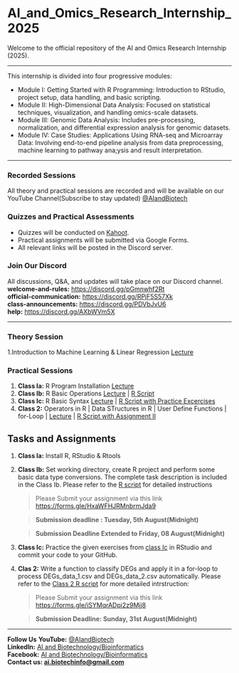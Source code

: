 # AI_and_Omics_Research_Internship_2025  
Welcome to the official repository of the AI and Omics Research Internship (2025). 

-----------------------------------------------------------------------------------------------------------------------------------------------------------------------------
This internship is divided into four progressive modules:  

- Module I: Getting Started with R Programming: Introduction to RStudio, project setup, data handling, and basic scripting.  
- Module II: High-Dimensional Data Analysis: Focused on statistical techniques, visualization, and handling omics-scale datasets.  
- Module III: Genomic Data Analysis: Includes pre-processing, normalization, and differential expression analysis for genomic datasets.  
- Module IV: Case Studies: Applications Using RNA-seq and Microarray Data: Involving end-to-end pipeline analysis from data preprocessing, machine learning to pathway ana;ysis and result interpretation.

-----------------------------------------------------------------------------------------------------------------------------------------------------------------------------
### Recorded Sessions
All theory and practical sessions are recorded and will be available on our YouTube Channel(Subscribe to stay updated) [@AIandBiotech](https://youtube.com/@aiandbiotech?feature=shared)
### Quizzes and Practical Assessments  
- Quizzes will be conducted on [Kahoot](https://create.kahoot.it/profiles/f2243274-10a4-44c6-a95f-2e6b5d018a22).  
- Practical assignments will be submitted via Google Forms.
- All relevant links will be posted in the Discord server.
###  Join Our Discord  
All discussions, Q&A, and updates will take place on our Discord channel.  
**welcome-and-rules:** https://discord.gg/pGmnwhf2Rt  
**official-communication:** https://discord.gg/RPjF5S57Xk  
**class-announcements:** https://discord.gg/PDVbJvU6  
**help:** https://discord.gg/AXbWVm5X

-----------------------------------------------------------------------------------------------------------------------------------------------------------------------------
### Theory Session
1.Introduction to Machine Learning & Linear Regression [Lecture ](https://youtu.be/c00yjmUp8UY?feature=shared)

### Practical Sessions
1. **Class Ia:** R Program Installation [Lecture](https://youtu.be/cxc3lZPQUsI?feature=shared)
2. **Class Ib:** R Basic Operations [Lecture](https://youtu.be/XyTMkfxI7rI?feature=shared) | [R Script ](https://github.com/AI-Biotechnology-Bioinformatics/AI_and_Omics_Research_Internship_2025/blob/main/Module%20I-Getting%20Started%20WIth%20R-Class%20Ib.R)
3. **Class Ic:** R Basic Syntax [Lecture](https://youtu.be/aJgdaeX7QaM) | [R Script with Practice Excercises](https://github.com/AI-Biotechnology-Bioinformatics/AI_and_Omics_Research_Internship_2025/blob/main/Module%20I-Basic_Syntax-CLass%20Ic.R)
4. **Class 2:** Operators in R | Data STructures in R  | User Define Functions | for-Loop | [Lecture](https://youtu.be/b0WWZa6ZNeg?feature=shared) | [R Script with Assignment II](https://github.com/AI-Biotechnology-Bioinformatics/AI_and_Omics_Research_Internship_2025/blob/main/Module%20I-Basic_R_Functions-Class_2.R) 

## Tasks and Assignments
1. **Class Ia:** Install R, RStudio & Rtools
2. **Class Ib:** Set working directory, create R project and perform some basic data type conversions. The complete task description is included in the Class Ib. Please refer to the [R script](https://github.com/AI-Biotechnology-Bioinformatics/AI_and_Omics_Research_Internship_2025/blob/main/Module%20I-Getting%20Started%20WIth%20R-Class%20Ib.R) for detailed instructions
   
   > Please Submit your assignment via this link https://forms.gle/HxaWFHJRMnbrmJda9
   
   > **Submission deadline : Tuesday, 5th August(Midnight)**
   
   > **Submission Deadline Extended to Friday, 08 August(Midnight)**

4. **Class Ic:** Practice the given exercises from [class Ic](https://github.com/AI-Biotechnology-Bioinformatics/AI_and_Omics_Research_Internship_2025/blob/main/Module%20I-Basic_Syntax-CLass%20Ic.R) in RStudio and commit your code to your GitHub.
5. **Clas 2:** Write a function to classify DEGs and apply it in a for-loop to process DEGs_data_1.csv and DEGs_data_2.csv automatically. Please refer to the [Class 2 R script](https://github.com/AI-Biotechnology-Bioinformatics/AI_and_Omics_Research_Internship_2025/blob/main/Module%20I-Basic_R_Functions-Class_2.R) for more detailed intrstruction:

   > Please Submit your assignment via this link https://forms.gle/iSYMqrADpi2z9Mjj8
   
   > **Submission Deadline: Sunday, 31st August(Midnight)** 

-----------------------------------------------------------------------------------------------------------------------------------------------------------------------------

**Follow Us**
**YouTube:** [@AIandBiotech](https://youtube.com/@aiandbiotech?feature=shared)  
**LinkedIn:** [AI and Biotechnology/Bioinformatics](https://www.linkedin.com/company/ai-and-biotechnology-bioinformatics/)  
**Facebook:** [AI and Biotechnology/Bioinformatics](https://www.facebook.com/profile.php?id=61566611634266)  
**Contact us: ai.biotechinfo@gmail.com**
